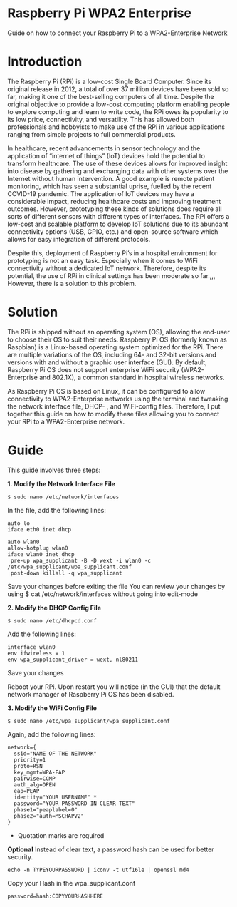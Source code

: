 # Raspberry Pi WPA2 Enterprise
Guide on how to connect your Raspberry Pi to a WPA2-Enterprise Network

# Introduction
The Raspberry Pi (RPi) is a low-cost Single Board Computer. Since its original release in 2012, a total of over 37 million devices have been sold so far, making it one of the best-selling computers of all time. Despite the original objective to provide a low-cost computing platform enabling people to explore computing and learn to write code, the RPi owes its popularity to its low price, connectivity, and versatility. This has allowed both professionals and hobbyists to make use of the RPi in various applications ranging from simple projects to full commercial products. 

In healthcare, recent advancements in sensor technology and the application of “internet of things” (IoT) devices hold the potential to transform healthcare. The use of these devices allows for improved insight into disease by gathering and exchanging data with other systems over the Internet without human intervention. A good example is remote patient monitoring, which has seen a substantial uprise, fuelled by the recent COVID-19 pandemic. The application of IoT devices may have a considerable impact, reducing healthcare costs and improving treatment outcomes. However, prototyping these kinds of solutions does require all sorts of different sensors with different types of interfaces. The RPi offers a low-cost and scalable platform to develop IoT solutions due to its abundant connectivity options (USB, GPIO, etc.) and open-source software which allows for easy integration of different protocols.  

Despite this, deployment of Raspberry Pi’s in a hospital environment for prototyping is not an easy task. Especially when it comes to WiFi connectivity without a dedicated IoT network. Therefore, despite its potential, the use of RPi in clinical settings has been moderate so far.,,, However, there is a solution to this problem.

# Solution

The RPi is shipped without an operating system (OS), allowing the end-user to choose their OS to suit their needs. Raspberry Pi OS (formerly known as Raspbian) is a Linux-based operating system optimized for the RPi. There are multiple variations of the OS, including 64- and 32-bit versions and versions with and without a graphic user interface (GUI). By default, Raspberry Pi OS does not support enterprise WiFi security (WPA2-Enterprise and 802.1X), a common standard in hospital wireless networks.

As Raspberry Pi OS is based on Linux, it can be configured to allow connectivity to WPA2-Enterprise networks using the terminal and tweaking the network interface file, DHCP- , and WiFi-config files. Therefore, I put together this guide on how to modify these files allowing you to connect your RPi to a WPA2-Enterprise network.

# Guide

This guide involves three steps:

**1. Modify the Network Interface File**

```
$ sudo nano /etc/network/interfaces
```

In the file, add the following lines:

```
auto lo
iface eth0 inet dhcp

auto wlan0
allow-hotplug wlan0
iface wlan0 inet dhcp
 pre-up wpa_supplicant -B -D wext -i wlan0 -c /etc/wpa_supplicant/wpa_supplicant.conf
 post-down killall -q wpa_supplicant
```
Save your changes before exiting the file
You can review your changes by using $ cat /etc/network/interfaces without going into edit-mode


**2. Modify the DHCP Config File**

```
$ sudo nano /etc/dhcpcd.conf
```

Add the following lines:

```
interface wlan0
env ifwireless = 1
env wpa_supplicant_driver = wext, nl80211
```
Save your changes

Reboot your RPi. Upon restart you will notice (in the GUI) that the default network manager of Raspberry Pi OS has been disabled.

**3. Modify the WiFi Config File**

```
$ sudo nano /etc/wpa_supplicant/wpa_supplicant.conf
```

Again, add the following lines:

```
network={
  ssid="NAME OF THE NETWORK"
  priority=1
  proto=RSN
  key_mgmt=WPA-EAP
  pairwise=CCMP
  auth_alg=OPEN
  eap=PEAP
  identity="YOUR USERNAME" *
  password="YOUR PASSWORD IN CLEAR TEXT"
  phase1="peaplabel=0"
  phase2="auth=MSCHAPV2"
}
```
* Quotation marks are required

**Optional**
Instead of clear text, a password hash can be used for better security.
```
echo -n TYPEYOURPASSWORD | iconv -t utf16le | openssl md4
```
Copy your Hash in the wpa_supplicant.conf
```
password=hash:COPYYOURHASHHERE
```


